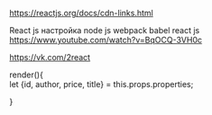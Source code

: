 https://reactjs.org/docs/cdn-links.html

React js настройка node js webpack babel react js
https://www.youtube.com/watch?v=BqOCQ-3VH0c

https://vk.com/2react



 <Book key={i} 
	 properties={dataBook[i]}
  />

 render(){	
   let {id, author, price, title} = this.props.properties;

 }




